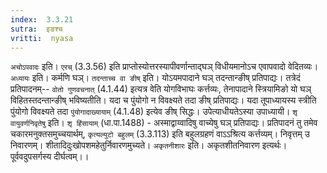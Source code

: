```yaml
---
index:  3.3.21
sutra:  इङश्च
vritti:  nyasa
---
```


`अचोऽपवादः` इति। `एरच्` (3.3.56) इति प्राप्तोस्योत्तरस्यापीवर्णान्ताद्घञ् विधीयमानोऽच एवापवादो वेदितव्यः। `अध्यायः` इति। कर्मणि घञ्।
`तदन्ताच्च वा ङीष्` इति। योऽयमपादाने घञ् तदन्तान्ङीष् प्रतिपाद्यः। तत्रेदं प्रतिपादनम्-- `वोतो गुणवचनात्` (4.1.44) इत्यत्र वेति योगविभाघः कर्त्तव्यः, तेनापादाने स्त्रियामिङो यो घञ् विहितस्तदन्तान्ङीष् भविष्यतीति। यदा च पुंयोगो न विवक्ष्यते तदा ङीष् प्रतिपाद्यः। यदा तूपाध्यायस्य स्त्रीति पुंयोगो विवक्ष्यते तदा `पुंयोगादाख्यायाम्` (4.1.48) इत्येव ङीष् सिद्धः। उपेत्याधीयतेऽस्या उपाध्यायी।
`शृ वायुवर्णनिवृतेषु` इति। `शृ हिंसायाम्` (धा.पा.1488) - अस्माद्वाय्वादिषु वाच्येषु घञ् प्रतिपाद्यः। प्रतिपादनं तु तमेव चकारमनुक्तसमुच्चयार्थम्, `कृत्यल्युटो बहुलम्` (3.3.113) इति बहुलग्रहणं वाऽऽश्रित्य कर्त्तव्यम्। निवृत्तम् उ निवारणम्। शीतादिदुःखोपशमहेतुर्निवारणमुच्यते।
`अकृतनीशारः` इति। अकृतशीतनिवारण इत्यर्थः। पूर्ववदुपसर्गस्य दीर्घत्वम्।।

